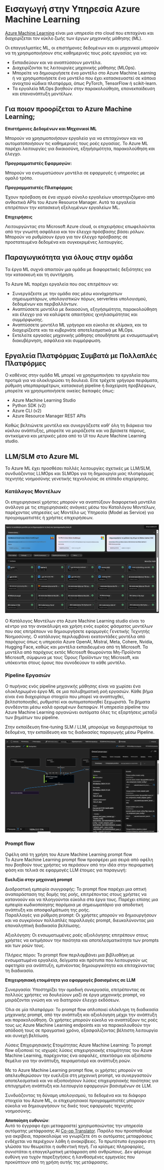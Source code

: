 <!--
CO_OP_TRANSLATOR_METADATA:
{
  "original_hash": "7fe541373802e33568e94e13226d463c",
  "translation_date": "2025-05-09T22:20:10+00:00",
  "source_file": "md/03.FineTuning/Introduce_AzureML.md",
  "language_code": "el"
}
-->
# **Εισαγωγή στην Υπηρεσία Azure Machine Learning**

[Azure Machine Learning](https://ml.azure.com?WT.mc_id=aiml-138114-kinfeylo) είναι μια υπηρεσία στο cloud που επιταχύνει και διαχειρίζεται τον κύκλο ζωής των έργων μηχανικής μάθησης (ML).

Οι επαγγελματίες ML, οι επιστήμονες δεδομένων και οι μηχανικοί μπορούν να τη χρησιμοποιήσουν στις καθημερινές τους ροές εργασίας για να:

- Εκπαιδεύουν και να αναπτύσσουν μοντέλα.
- Διαχειρίζονται τις λειτουργίες μηχανικής μάθησης (MLOps).
- Μπορείτε να δημιουργήσετε ένα μοντέλο στο Azure Machine Learning ή να χρησιμοποιήσετε ένα μοντέλο που έχει κατασκευαστεί σε κάποια ανοιχτού κώδικα πλατφόρμα, όπως PyTorch, TensorFlow ή scikit-learn.
- Τα εργαλεία MLOps βοηθούν στην παρακολούθηση, επανεκπαίδευση και επανανάπτυξη μοντέλων.

## Για ποιον προορίζεται το Azure Machine Learning;

**Επιστήμονες Δεδομένων και Μηχανικοί ML**

Μπορούν να χρησιμοποιήσουν εργαλεία για να επιταχύνουν και να αυτοματοποιήσουν τις καθημερινές τους ροές εργασίας.
Το Azure ML παρέχει λειτουργίες για δικαιοσύνη, εξηγήσιμότητα, παρακολούθηση και έλεγχο.

**Προγραμματιστές Εφαρμογών:**

Μπορούν να ενσωματώσουν μοντέλα σε εφαρμογές ή υπηρεσίες με ομαλό τρόπο.

**Προγραμματιστές Πλατφόρμας**

Έχουν πρόσβαση σε ένα ισχυρό σύνολο εργαλείων υποστηριζόμενο από ανθεκτικά APIs του Azure Resource Manager.
Αυτά τα εργαλεία επιτρέπουν την κατασκευή εξελιγμένων εργαλείων ML.

**Επιχειρήσεις**

Λειτουργώντας στο Microsoft Azure cloud, οι επιχειρήσεις επωφελούνται από την γνωστή ασφάλεια και τον έλεγχο πρόσβασης βάσει ρόλων.
Μπορούν να ρυθμίσουν έργα για τον έλεγχο πρόσβασης σε προστατευμένα δεδομένα και συγκεκριμένες λειτουργίες.

## Παραγωγικότητα για όλους στην ομάδα

Τα έργα ML συχνά απαιτούν μια ομάδα με διαφορετικές δεξιότητες για την κατασκευή και τη συντήρηση.

Το Azure ML παρέχει εργαλεία που σας επιτρέπουν να:
- Συνεργάζεστε με την ομάδα σας μέσω κοινόχρηστων σημειωματάριων, υπολογιστικών πόρων, serverless υπολογισμού, δεδομένων και περιβαλλόντων.
- Αναπτύσσετε μοντέλα με δικαιοσύνη, εξηγήσιμότητα, παρακολούθηση και έλεγχο για να καλύψετε απαιτήσεις ιχνηλασιμότητας και συμμόρφωσης.
- Αναπτύσσετε μοντέλα ML γρήγορα και εύκολα σε κλίμακα, και τα διαχειρίζεστε και τα κυβερνάτε αποτελεσματικά με MLOps.
- Εκτελείτε εργασίες μηχανικής μάθησης οπουδήποτε με ενσωματωμένη διακυβέρνηση, ασφάλεια και συμμόρφωση.

## Εργαλεία Πλατφόρμας Συμβατά με Πολλαπλές Πλατφόρμες

Ο καθένας στην ομάδα ML μπορεί να χρησιμοποιήσει τα εργαλεία που προτιμά για να ολοκληρώσει τη δουλειά.
Είτε τρέχετε γρήγορα πειράματα, ρύθμιση υπερπαραμέτρων, κατασκευή pipeline ή διαχείριση προβλέψεων, μπορείτε να χρησιμοποιήσετε οικείες διεπαφές όπως:
- Azure Machine Learning Studio
- Python SDK (v2)
- Azure CLI (v2)
- Azure Resource Manager REST APIs

Καθώς βελτιώνετε μοντέλα και συνεργάζεστε καθ’ όλη τη διάρκεια του κύκλου ανάπτυξης, μπορείτε να μοιράζεστε και να βρίσκετε πόρους, αντικείμενα και μετρικές μέσα από το UI του Azure Machine Learning studio.

## **LLM/SLM στο Azure ML**

Το Azure ML έχει προσθέσει πολλές λειτουργίες σχετικές με LLM/SLM, συνδυάζοντας LLMOps και SLMOps για τη δημιουργία μιας πλατφόρμας τεχνητής νοημοσύνης γενετικής τεχνολογίας σε επίπεδο επιχείρησης.

### **Κατάλογος Μοντέλων**

Οι επιχειρησιακοί χρήστες μπορούν να αναπτύξουν διαφορετικά μοντέλα ανάλογα με τις επιχειρησιακές ανάγκες μέσω του Καταλόγου Μοντέλων, παρέχοντας υπηρεσίες ως Μοντέλο ως Υπηρεσία (Model as Service) για προγραμματιστές ή χρήστες επιχειρήσεων.

![models](../../../../translated_images/models.2450411eac222e539ffb55785a8f550d01be1030bd8eb67c9c4f9ae4ca5d64be.el.png)

Ο Κατάλογος Μοντέλων στο Azure Machine Learning studio είναι το κέντρο για την ανακάλυψη και χρήση ενός ευρέος φάσματος μοντέλων που σας επιτρέπουν να δημιουργήσετε εφαρμογές Γενετικής Τεχνητής Νοημοσύνης. Ο κατάλογος περιλαμβάνει εκατοντάδες μοντέλα από παρόχους όπως η υπηρεσία Azure OpenAI, Mistral, Meta, Cohere, Nvidia, Hugging Face, καθώς και μοντέλα εκπαιδευμένα από τη Microsoft. Τα μοντέλα από παρόχους εκτός Microsoft θεωρούνται Μη-Προϊόντα Microsoft, σύμφωνα με τους Όρους Προϊόντων της Microsoft, και υπόκεινται στους όρους που συνοδεύουν το κάθε μοντέλο.

### **Pipeline Εργασιών**

Ο πυρήνας ενός pipeline μηχανικής μάθησης είναι να χωρίσει ένα ολοκληρωμένο έργο ML σε μια πολυβηματική ροή εργασιών. Κάθε βήμα είναι ένα διαχειρίσιμο στοιχείο που μπορεί να αναπτυχθεί, βελτιστοποιηθεί, ρυθμιστεί και αυτοματοποιηθεί ξεχωριστά. Τα βήματα συνδέονται μέσω καλά ορισμένων διεπαφών. Η υπηρεσία pipeline του Azure Machine Learning οργανώνει αυτόματα όλες τις εξαρτήσεις μεταξύ των βημάτων του pipeline.

Στην εκπαίδευση fine-tuning SLM / LLM, μπορούμε να διαχειριστούμε τα δεδομένα, την εκπαίδευση και τις διαδικασίες παραγωγής μέσω Pipeline.

![finetuning](../../../../translated_images/finetuning.b52e4aa971dfd8d3c668db913a2b419380533bd3a920d227ec19c078b7b3f309.el.png)

### **Prompt flow**

Οφέλη από τη χρήση του Azure Machine Learning prompt flow  
Το Azure Machine Learning prompt flow προσφέρει μια σειρά από οφέλη που βοηθούν τους χρήστες να περάσουν από την ιδέα στην πειραματική φάση και τελικά σε εφαρμογές LLM έτοιμες για παραγωγή:

**Ευελιξία στην μηχανική prompt**

Διαδραστική εμπειρία συγγραφής: Το prompt flow παρέχει μια οπτική αναπαράσταση της δομής της ροής, επιτρέποντας στους χρήστες να κατανοούν και να πλοηγούνται εύκολα στα έργα τους. Παρέχει επίσης μια εμπειρία κωδικοποίησης παρόμοια με σημειωματάριο για αποδοτική ανάπτυξη και αποσφαλμάτωση της ροής.  
Παραλλαγές για ρύθμιση prompt: Οι χρήστες μπορούν να δημιουργήσουν και να συγκρίνουν πολλαπλές παραλλαγές prompt, διευκολύνοντας μια επαναληπτική διαδικασία βελτίωσης.

Αξιολόγηση: Οι ενσωματωμένες ροές αξιολόγησης επιτρέπουν στους χρήστες να εκτιμήσουν την ποιότητα και αποτελεσματικότητα των prompts και των ροών τους.

Πλήρεις πόροι: Το prompt flow περιλαμβάνει μια βιβλιοθήκη με ενσωματωμένα εργαλεία, δείγματα και πρότυπα που λειτουργούν ως αφετηρία για ανάπτυξη, εμπνέοντας δημιουργικότητα και επιταχύνοντας τη διαδικασία.

**Επιχειρησιακή ετοιμότητα για εφαρμογές βασισμένες σε LLM**

Συνεργασία: Υποστηρίζει την ομαδική συνεργασία, επιτρέποντας σε πολλούς χρήστες να δουλεύουν μαζί σε έργα μηχανικής prompt, να μοιράζονται γνώση και να διατηρούν έλεγχο εκδόσεων.

Όλα σε μία πλατφόρμα: Το prompt flow απλοποιεί ολόκληρη τη διαδικασία μηχανικής prompt, από την ανάπτυξη και αξιολόγηση μέχρι την ανάπτυξη και παρακολούθηση. Οι χρήστες μπορούν εύκολα να αναπτύξουν τις ροές τους ως Azure Machine Learning endpoints και να παρακολουθούν την απόδοσή τους σε πραγματικό χρόνο, εξασφαλίζοντας βέλτιστη λειτουργία και συνεχή βελτίωση.

Λύσεις Επιχειρησιακής Ετοιμότητας Azure Machine Learning: Το prompt flow αξιοποιεί τις ισχυρές λύσεις επιχειρησιακής ετοιμότητας του Azure Machine Learning, παρέχοντας ένα ασφαλές, επεκτάσιμο και αξιόπιστο θεμέλιο για την ανάπτυξη, πειραματισμό και ανάπτυξη ροών.

Με το Azure Machine Learning prompt flow, οι χρήστες μπορούν να απελευθερώσουν την ευελιξία στη μηχανική prompt, να συνεργαστούν αποτελεσματικά και να αξιοποιήσουν λύσεις επιχειρησιακής ποιότητας για επιτυχημένη ανάπτυξη και λειτουργία εφαρμογών βασισμένων σε LLM.

Συνδυάζοντας τη δύναμη υπολογισμού, τα δεδομένα και τα διάφορα στοιχεία του Azure ML, οι επιχειρησιακοί προγραμματιστές μπορούν εύκολα να δημιουργήσουν τις δικές τους εφαρμογές τεχνητής νοημοσύνης.

**Αποποίηση ευθυνών**:  
Αυτό το έγγραφο έχει μεταφραστεί χρησιμοποιώντας την υπηρεσία αυτόματης μετάφρασης AI [Co-op Translator](https://github.com/Azure/co-op-translator). Παρόλο που προσπαθούμε για ακρίβεια, παρακαλούμε να γνωρίζετε ότι οι αυτόματες μεταφράσεις ενδέχεται να περιέχουν λάθη ή ανακρίβειες. Το πρωτότυπο έγγραφο στη γλώσσα του θεωρείται η αυθεντική πηγή. Για κρίσιμες πληροφορίες, συνιστάται η επαγγελματική μετάφραση από ανθρώπους. Δεν φέρουμε ευθύνη για τυχόν παρεξηγήσεις ή λανθασμένες ερμηνείες που προκύπτουν από τη χρήση αυτής της μετάφρασης.